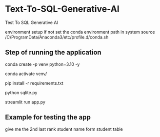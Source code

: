 # Text-To-SQL-Generative-AI
Test To SQL Generative AI

environment setup if not set the conda environment path in system
source /C/ProgramData/Anaconda3/etc/profile.d/conda.sh

## Step of running the application

conda create -p venv python=3.10 -y

conda activate venv/

pip install -r requirements.txt

python sqlite.py

streamlit run app.py

## Example for testing the app

give me the 2nd last rank student name form student table
